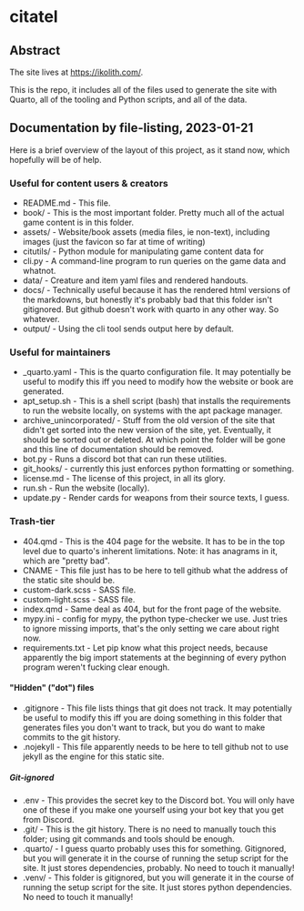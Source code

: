 # citatel

## Abstract

The site lives at https://ikolith.com/.

This is the repo, it includes all of the files used to generate the site with Quarto, all of the tooling and Python scripts, and all of the data.

## Documentation by file-listing, 2023-01-21

Here is a brief overview of the layout of this project, as it stand now, which hopefully will be of help.

### Useful for content users & creators

* README.md - This file.
* book/ - This is the most important folder. Pretty much all of the actual game content is in this folder.
* assets/ - Website/book assets (media files, ie non-text), including images (just the favicon so far at time of writing)
* citutils/ - Python module for manipulating game content data for 
* cli.py - A command-line program to run queries on the game data and whatnot.
* data/ - Creature and item yaml files and rendered handouts.
* docs/ - Technically useful because it has the rendered html versions of the markdowns, but honestly it's probably bad that this folder isn't gitignored. But github doesn't work with quarto in any other way. So whatever.
* output/ - Using the cli tool sends output here by default.

### Useful for maintainers

* _quarto.yaml - This is the quarto configuration file. It may potentially be useful to modify this iff you need to modify how the website or book are generated.
* apt_setup.sh - This is a shell script (bash) that installs the requirements to run the website locally, on systems with the apt package manager.
* archive_unincorporated/ - Stuff from the old version of the site that didn't get sorted into the new version of the site, yet. Eventually, it should be sorted out or deleted. At which point the folder will be gone and this line of documentation should be removed.
* bot.py - Runs a discord bot that can run these utilities.
* git_hooks/ - currently this just enforces python formatting or something.
* license.md - The license of this project, in all its glory.
* run.sh - Run the website (locally).
* update.py - Render cards for weapons from their source texts, I guess.

### Trash-tier

* 404.qmd - This is the 404 page for the website. It has to be in the top level due to quarto's inherent limitations. Note: it has anagrams in it, which are "pretty bad".
* CNAME - This file just has to be here to tell github what the address of the static site should be.
* custom-dark.scss - SASS file.
* custom-light.scss - SASS file.
* index.qmd - Same deal as 404, but for the front page of the website.
* mypy.ini - config for mypy, the python type-checker we use. Just tries to ignore missing imports, that's the only setting we care about right now.
* requirements.txt - Let pip know what this project needs, because apparently the big import statements at the beginning of every python program weren't fucking clear enough.

#### "Hidden" ("dot") files
* .gitignore - This file lists things that git does not track. It may potentially be useful to modify this iff you are doing something in this folder that generates files you don't want to track, but you do want to make commits to the git history.
* .nojekyll - This file apparently needs to be here to tell github not to use jekyll as the engine for this static site.

##### Git-ignored
* .env - This provides the secret key to the Discord bot. You will only have one of these if you make one yourself using your bot key that you get from Discord.
* .git/ - This is the git history. There is no need to manually touch this folder; using git commands and tools should be enough.
* .quarto/ - I guess quarto probably uses this for something. Gitignored, but you will generate it in the course of running the setup script for the site. It just stores dependencies, probably. No need to touch it manually!
* .venv/ - This folder is gitignored, but you will generate it in the course of running the setup script for the site. It just stores python dependencies. No need to touch it manually!